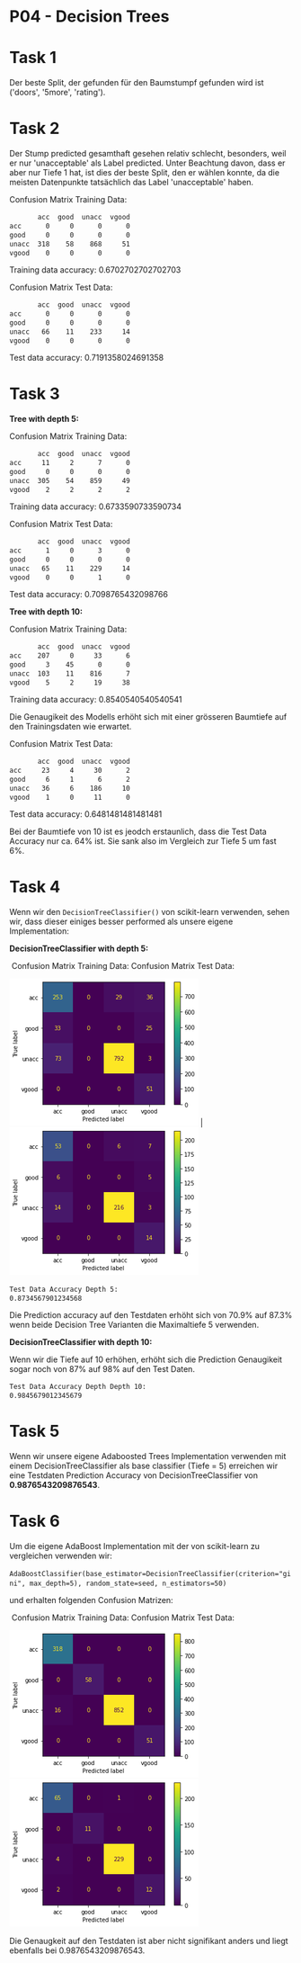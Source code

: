 # P04 - Decision Trees

# Task 1
Der beste Split, der gefunden für den Baumstumpf gefunden wird ist ('doors', '5more', 'rating').

# Task 2
Der Stump predicted gesamthaft gesehen relativ schlecht, besonders, weil er nur 'unacceptable' als Label predicted. Unter Beachtung davon, dass er aber nur Tiefe 1 hat, ist dies der beste Split, den er wählen konnte, da die meisten Datenpunkte tatsächlich das Label 'unacceptable' haben.

Confusion Matrix Training Data:

```
       acc  good  unacc  vgood
acc      0     0      0      0
good     0     0      0      0
unacc  318    58    868     51
vgood    0     0      0      0
```

Training data accuracy: 0.6702702702702703



Confusion Matrix Test Data:

```
       acc  good  unacc  vgood
acc      0     0      0      0
good     0     0      0      0
unacc   66    11    233     14
vgood    0     0      0      0
```

Test data accuracy: 0.7191358024691358

# Task 3

**Tree with depth 5:**

Confusion Matrix Training Data:

```
       acc  good  unacc  vgood
acc     11     2      7      0
good     0     0      0      0
unacc  305    54    859     49
vgood    2     2      2      2
```

Training data accuracy: 0.6733590733590734

Confusion Matrix Test Data:

```
       acc  good  unacc  vgood
acc      1     0      3      0
good     0     0      0      0
unacc   65    11    229     14
vgood    0     0      1      0
```

Test data accuracy: 0.7098765432098766

**Tree with depth 10:**

Confusion Matrix Training Data:

```
       acc  good  unacc  vgood
acc    207     0     33      6
good     3    45      0      0
unacc  103    11    816      7
vgood    5     2     19     38
```

Training data accuracy:  0.8540540540540541

Die Genaugikeit des Modells erhöht sich mit einer grösseren Baumtiefe auf den Trainingsdaten wie erwartet.

Confusion Matrix Test Data:

```
       acc  good  unacc  vgood
acc     23     4     30      2
good     6     1      6      2
unacc   36     6    186     10
vgood    1     0     11      0
```

Test data accuracy: 0.6481481481481481

Bei der Baumtiefe von 10 ist es jeodch erstaunlich, dass die Test Data Accuracy nur ca. 64% ist. Sie sank also im Vergleich zur Tiefe 5 um fast 6%.

# Task 4

Wenn wir den `DecisionTreeClassifier()` von scikit-learn verwenden, sehen wir, dass dieser einiges besser performed als unsere eigene Implementation:

**DecisionTreeClassifier with depth 5:**

​               Confusion Matrix Training Data:                             Confusion Matrix Test Data:

![Confusion Matrix Training Data depth 5](./images/A4_train.png) | ![Confusion Matrix Test Data depth 5](./images/A4_test.png)



```
Test Data Accuracy Depth 5:
0.8734567901234568
```

Die Prediction accuracy auf den Testdaten erhöht sich von 70.9% auf 87.3% wenn beide Decision Tree Varianten die Maximaltiefe 5 verwenden.

**DecisionTreeClassifier with depth 10:**

Wenn wir die Tiefe auf 10 erhöhen, erhöht sich die Prediction Genaugikeit sogar noch von 87% auf 98% auf den Test Daten.

```
Test Data Accuracy Depth Depth 10:
0.9845679012345679
```

# Task 5

Wenn wir unsere eigene Adaboosted Trees Implementation verwenden mit einem DecisionTreeClassifier als base classifier (Tiefe = 5) erreichen wir eine Testdaten Prediction Accuracy von DecisionTreeClassifier von **0.9876543209876543**.



# Task 6

Um die eigene AdaBoost Implementation mit der von scikit-learn zu vergleichen verwenden wir:

`AdaBoostClassifier(base_estimator=DecisionTreeClassifier(criterion="gini", max_depth=5), random_state=seed, n_estimators=50)`

und erhalten folgenden Confusion Matrizen:

​              Confusion Matrix Training Data:                           Confusion Matrix Test Data:

![Confusion Matrix Training Data depth 5](./images/A6_train.png) ![Confusion Matrix Test Data depth 5](./images/A6_test.png)

Die Genaugkeit auf den Testdaten ist aber nicht signifikant anders und liegt ebenfalls bei 0.9876543209876543.